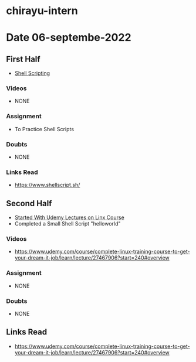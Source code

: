 # chirayu-intern

# Date 06-septembe-2022

## First Half

- [Shell Scripting](https://www.shellscript.sh/)

### Videos

- NONE

### Assignment

- To Practice Shell Scripts 
### Doubts

- NONE

### Links Read

- https://www.shellscript.sh/

## Second Half  

- [Started With Udemy Lectures on Linx Course](https://www.udemy.com/course/complete-linux-training-course-to-get-your-dream-it-job/learn/lecture/27467906?start=240#overview)
- Completed a Small Shell Script "helloworld" 

### Videos
      
- https://www.udemy.com/course/complete-linux-training-course-to-get-your-dream-it-job/learn/lecture/27467906?start=240#overview


### Assignment

- NONE 

### Doubts

- NONE

## Links Read

- https://www.udemy.com/course/complete-linux-training-course-to-get-your-dream-it-job/learn/lecture/27467906?start=240#overview























